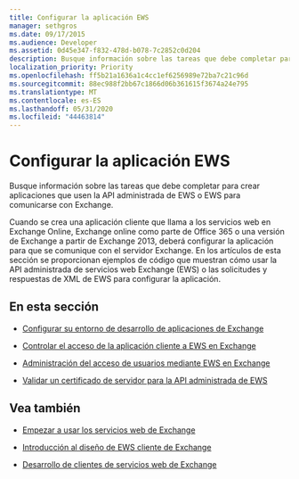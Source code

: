```yaml
---
title: Configurar la aplicación EWS
manager: sethgros
ms.date: 09/17/2015
ms.audience: Developer
ms.assetid: 0d45e347-f832-478d-b078-7c2852c0d204
description: Busque información sobre las tareas que debe completar para crear aplicaciones que usen la API administrada de EWS o EWS para comunicarse con Exchange.
localization_priority: Priority
ms.openlocfilehash: ff5b21a1636a1c4cc1ef6256989e72ba7c21c96d
ms.sourcegitcommit: 88ec988f2bb67c1866d06b361615f3674a24e795
ms.translationtype: MT
ms.contentlocale: es-ES
ms.lasthandoff: 05/31/2020
ms.locfileid: "44463814"
---
```

# <a name="setting-up-your-ews-application"></a>Configurar la aplicación EWS

Busque información sobre las tareas que debe completar para crear aplicaciones que usen la API administrada de EWS o EWS para comunicarse con Exchange. 
  
Cuando se crea una aplicación cliente que llama a los servicios web en Exchange Online, Exchange online como parte de Office 365 o una versión de Exchange a partir de Exchange 2013, deberá configurar la aplicación para que se comunique con el servidor Exchange. En los artículos de esta sección se proporcionan ejemplos de código que muestran cómo usar la API administrada de servicios web Exchange (EWS) o las solicitudes y respuestas de XML de EWS para configurar la aplicación.
  
## <a name="in-this-section"></a>En esta sección

- [Configurar su entorno de desarrollo de aplicaciones de Exchange](setting-up-your-exchange-application-development-environment.md)
    
- [Controlar el acceso de la aplicación cliente a EWS en Exchange](controlling-client-application-access-to-ews-in-exchange.md)
    
- [Administración del acceso de usuarios mediante EWS en Exchange](managing-user-access-by-using-ews-in-exchange.md)
    
- [Validar un certificado de servidor para la API administrada de EWS](how-to-validate-a-server-certificate-for-the-ews-managed-api.md)
    
## <a name="see-also"></a>Vea también


- [Empezar a usar los servicios web de Exchange](start-using-web-services-in-exchange.md)
    
- [Introducción al diseño de EWS cliente de Exchange](ews-client-design-overview-for-exchange.md)
    
- [Desarrollo de clientes de servicios web de Exchange](develop-web-service-clients-for-exchange.md)
    

